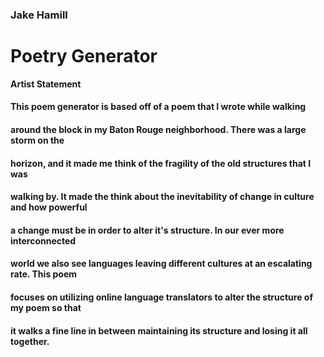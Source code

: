 ### Jake Hamill
# Poetry Generator
**Artist Statement**

#### This poem generator is based off of a poem that I wrote while walking
#### around the block in my Baton Rouge neighborhood. There was a large storm on the
#### horizon, and it made me think of the fragility of the old structures that I was
#### walking by. It made the think about the inevitability of change in culture and how powerful
#### a change must be in order to alter it's structure. In our ever more interconnected
#### world we also see languages leaving different cultures at an escalating rate. This poem  
#### focuses on utilizing online language translators to alter the structure of my poem so that
#### it walks a fine line in between maintaining its structure and losing it all together.   
